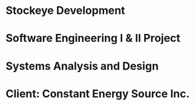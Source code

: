 # Stockeye Development
# Software Engineering I & II Project
# Systems Analysis and Design
# Client: Constant Energy Source Inc.